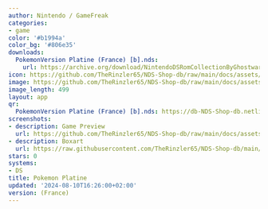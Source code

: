 ```yaml
---
author: Nintendo / GameFreak
categories:
- game
color: '#b1994a'
color_bg: '#806e35'
downloads:
  PokemonVersion Platine (France) [b].nds:
    url: https://archive.org/download/NintendoDSRomCollectionByGhostware/PokemonVersion%20Platine%20%28France%29%20%5Bb%5D.nds
icon: https://github.com/TheRinzler65/NDS-Shop-db/raw/main/docs/assets/images/icons/pokemonplatine.png
image: https://github.com/TheRinzler65/NDS-Shop-db/raw/main/docs/assets/images/icons/pokemonplatine.png
image_length: 499
layout: app
qr:
  PokemonVersion Platine (France) [b].nds: https://db-NDS-Shop-db.netlify.app/assets/images/qr/pokemonversion-platine-france-b-nds.png
screenshots:
- description: Game Preview
  url: https://github.com/TheRinzler65/NDS-Shop-db/raw/main/docs/assets/images/screenshots//pokemonplatine/pokemonplatine.png
- description: Boxart
  url: https://raw.githubusercontent.com/TheRinzler65/NDS-Shop-db/main/docs/assets/images/boxart/PokemonVersion%20Platine%20(France)%20%5Bb%5D.nds.png
stars: 0
systems:
- DS
title: Pokemon Platine
updated: '2024-08-10T16:26:00+02:00'
version: (France)
---
```

